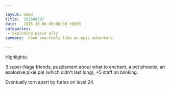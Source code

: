 ```yaml
---

layout: seed
title:  163680597
date:   2016-10-06 00:00:00 +0000
categories:
 - Exploding pixie ally
summary:  Good one—feels like an epic adventure

---
```


Highlights:

3 super-Naga friends, puzzlement about what to enchant, a pet phoenix, an explosive pixie pal (which didn't last long), +5 staff on blinking.

Eventually torn apart by furies on level 24.